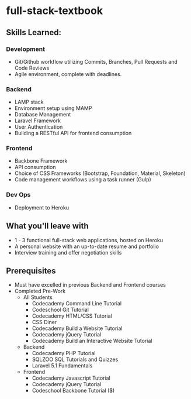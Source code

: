 # full-stack-textbook

## Skills Learned:

### Development
* Git/Github workflow utilizing Commits, Branches, Pull Requests and Code Reviews
* Agile environment, complete with deadlines.

### Backend
* LAMP stack
* Environment setup using MAMP
* Database Management
* Laravel Framework
* User Authentication
* Building a RESTful API for frontend consumption

### Frontend
* Backbone Framework
* API consumption
* Choice of CSS Frameworks (Bootstrap, Foundation, Material, Skeleton)
* Code management workflows using a task runner (Gulp)

### Dev Ops
* Deployment to Heroku

## What you'll leave with
* 1 - 3 functional full-stack web applications, hosted on Heroku
* A personal website with an up-to-date resume and portfolio
* Interview training and offer negotiation skills

## Prerequisites
* Must have excelled in previous Backend and Frontend courses
* Completed Pre-Work
  * All Students
    * Codecademy Command Line Tutorial
    * Codeschool Git Tutorial
    * Codecademy HTML/CSS Tutorial
    * CSS Diner
    * Codecademy Build a Website Tutorial
    * Codecademy jQuery Tutorial
    * Codecademy Build an Interactive Website Tutorial
  * Backend
    * Codecademy PHP Tutorial
    * SQLZOO SQL Tutorials and Quizzes
    * Laravel 5.1 Fundamentals
  * Frontend
    * Codecademy Javascript Tutorial
    * Codecademy jQuery Tutorial
    * Codeschool Backbone Tutorial ($)

